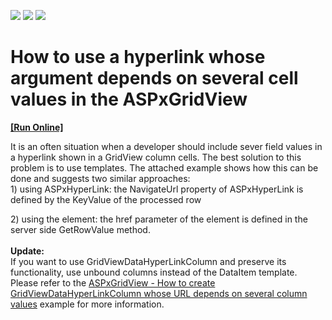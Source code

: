 <!-- default badges list -->
![](https://img.shields.io/endpoint?url=https://codecentral.devexpress.com/api/v1/VersionRange/128543418/22.1.4%2B)
[![](https://img.shields.io/badge/Open_in_DevExpress_Support_Center-FF7200?style=flat-square&logo=DevExpress&logoColor=white)](https://supportcenter.devexpress.com/ticket/details/E993)
[![](https://img.shields.io/badge/📖_How_to_use_DevExpress_Examples-e9f6fc?style=flat-square)](https://docs.devexpress.com/GeneralInformation/403183)
<!-- default badges end -->
# How to use a hyperlink whose argument depends on several cell values in the ASPxGridView
<!-- run online -->
**[[Run Online]](https://codecentral.devexpress.com/128543418/)**
<!-- run online end -->


<p>It is an often situation when a developer should include sever field values in a hyperlink shown in a GridView column cells. The best solution to this problem is to use templates. The attached example shows how this can be done and suggests two similar approaches:<br>1) using ASPxHyperLink: the NavigateUrl property of ASPxHyperLink is defined by the KeyValue of the processed row</p>
<p>2) using the <a> element: the href parameter of the <a> element is defined in the server side GetRowValue method.<br><br><strong>Update:</strong><br>If you want to use GridViewDataHyperLinkColumn and preserve its functionality, use unbound columns instead of the DataItem template. Please refer to the <a href="https://www.devexpress.com/Support/Center/p/T517626">ASPxGridView - How to create GridViewDataHyperLinkColumn whose URL depends on several column values</a> example for more information. </p>

<br/>


